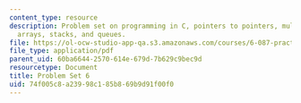 ```yaml
---
content_type: resource
description: Problem set on programming in C, pointers to pointers, multidimensional
  arrays, stacks, and queues.
file: https://ol-ocw-studio-app-qa.s3.amazonaws.com/courses/6-087-practical-programming-in-c-january-iap-2010/74f005c8a23998c185b869b9d91f00f0_MIT6_087IAP10_assn06a.pdf
file_type: application/pdf
parent_uid: 60ba6644-2570-614e-679d-7b629c9bec9d
resourcetype: Document
title: Problem Set 6
uid: 74f005c8-a239-98c1-85b8-69b9d91f00f0
---
```

